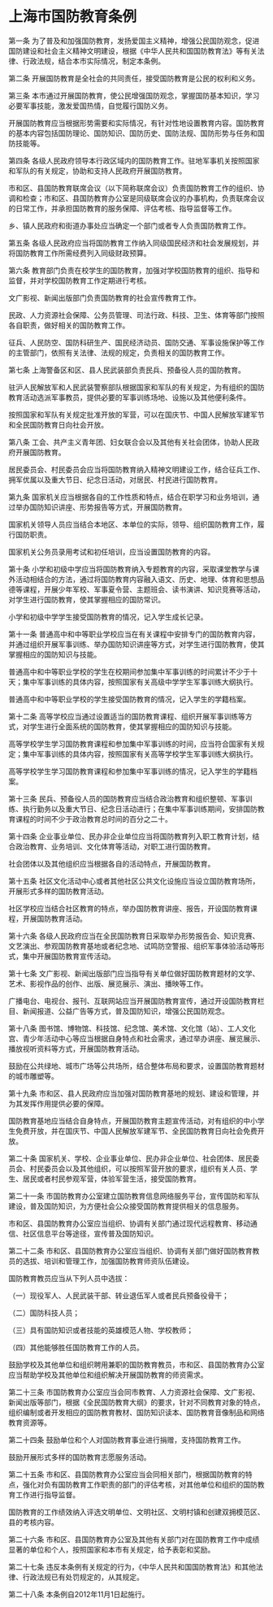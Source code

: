 # 上海市国防教育条例

<!-- INFO END -->

第一条 为了普及和加强国防教育，发扬爱国主义精神，增强公民国防观念，促进国防建设和社会主义精神文明建设，根据《中华人民共和国国防教育法》等有关法律、行政法规，结合本市实际情况，制定本条例。

第二条 开展国防教育是全社会的共同责任，接受国防教育是公民的权利和义务。

第三条 本市通过开展国防教育，使公民增强国防观念，掌握国防基本知识，学习必要军事技能，激发爱国热情，自觉履行国防义务。

开展国防教育应当根据形势需要和实际情况，有针对性地设置教育内容。国防教育的基本内容包括国防理论、国防知识、国防历史、国防法规、国防形势与任务和国防技能等。

第四条 各级人民政府领导本行政区域内的国防教育工作。驻地军事机关按照国家和军队的有关规定，协助和支持人民政府开展国防教育。

市和区、县国防教育联席会议（以下简称联席会议）负责国防教育工作的组织、协调和检查；市和区、县国防教育办公室是同级联席会议的办事机构，负责联席会议的日常工作，并承担国防教育的服务保障、评估考核、指导监督等工作。

乡、镇人民政府和街道办事处应当确定一个部门或者专人负责国防教育工作。

第五条 各级人民政府应当将国防教育工作纳入同级国民经济和社会发展规划，并将国防教育工作所需经费列入同级财政预算。

第六条 教育部门负责在校学生的国防教育，加强对学校国防教育的组织、指导和监督，并对学校国防教育工作定期进行考核。

文广影视、新闻出版部门负责国防教育的社会宣传教育工作。

民政、人力资源社会保障、公务员管理、司法行政、科技、卫生、体育等部门按照各自职责，做好相关的国防教育工作。

征兵、人民防空、国防科研生产、国民经济动员、国防交通、军事设施保护等工作的主管部门，依照有关法律、法规的规定，负责相关的国防教育工作。

第七条 上海警备区和区、县人民武装部负责民兵、预备役人员的国防教育。

驻沪人民解放军和人民武装警察部队根据国家和军队的有关规定，为有组织的国防教育活动选派军事教员，提供必要的军事训练场地、设施以及其他便利条件。

按照国家和军队有关规定批准开放的军营，可以在国庆节、中国人民解放军建军节和全民国防教育日向社会开放。

第八条 工会、共产主义青年团、妇女联合会以及其他有关社会团体，协助人民政府开展国防教育。

居民委员会、村民委员会应当将国防教育纳入精神文明建设工作，结合征兵工作、拥军优属以及重大节日、纪念日活动，对居民、村民进行国防教育。

第九条 国家机关应当根据各自的工作性质和特点，结合在职学习和业务培训，通过举办国防知识讲座、形势报告等方式，开展国防教育。

国家机关领导人员应当结合本地区、本单位的实际，领导、组织国防教育工作，履行国防职责。

国家机关公务员录用考试和初任培训，应当设置国防教育的内容。

第十条 小学和初级中学应当将国防教育纳入专题教育的内容，采取课堂教学与课外活动相结合的方法，通过将国防教育内容融入语文、历史、地理、体育和思想品德等课程，开展少年军校、军事夏令营、主题班会、读书演讲、知识竞赛等活动，对学生进行国防教育，使其掌握相应的国防常识。

小学和初级中学学生接受国防教育的情况，记入学生成长记录。

第十一条 普通高中和中等职业学校应当在有关课程中安排专门的国防教育内容，并通过组织开展军事训练、举办国防知识讲座等方式，对学生进行国防教育，使其掌握相应的国防知识与技能。

普通高中和中等职业学校的学生在校期间参加集中军事训练的时间累计不少于十天；集中军事训练的具体内容，按照国家有关高级中学学生军事训练大纲执行。

普通高中和中等职业学校的学生接受国防教育的情况，记入学生的学籍档案。

第十二条 高等学校应当通过设置适当的国防教育课程、组织开展军事训练等方式，对学生进行全面系统的国防教育，使其掌握相应的国防知识与技能。

高等学校学生学习国防教育课程和参加集中军事训练的时间，应当符合国家有关规定；集中军事训练的具体内容，按照国家有关高等学校学生军事训练大纲执行。

高等学校学生学习国防教育课程和参加集中军事训练的情况，记入学生的学籍档案。

第十三条 民兵、预备役人员的国防教育应当结合政治教育和组织整顿、军事训练、执行勤务以及重大节日、纪念日活动进行；在集中军事训练期间，安排国防教育课程的时间不少于政治教育总时间的百分之二十。

第十四条 企业事业单位、民办非企业单位应当将国防教育列入职工教育计划，结合政治教育、业务培训、文化体育等活动，对职工进行国防教育。

社会团体以及其他组织应当根据各自的活动特点，开展国防教育。

第十五条 社区文化活动中心或者其他社区公共文化设施应当设立国防教育场所，开展形式多样的国防教育活动。

社区学校应当结合社区教育的特点，举办国防教育讲座、报告，开设国防教育课程，开展国防教育活动。

第十六条 各级人民政府应当在全民国防教育日采取举办形势报告会、知识竞赛、文艺演出、参观国防教育基地或者纪念地、试鸣防空警报、组织军事体验活动等形式，集中开展国防教育宣传活动。

第十七条 文广影视、新闻出版部门应当指导有关单位做好国防教育题材的文学、艺术、影视作品的创作、出版、展览展示、演出、播映等工作。

广播电台、电视台、报刊、互联网站应当开展国防教育宣传，通过开设国防教育栏目、新闻报道、公益广告等方式，普及国防知识，增强公民国防观念。

第十八条 图书馆、博物馆、科技馆、纪念馆、美术馆、文化馆（站）、工人文化宫、青少年活动中心等应当根据自身特点和社会需求，通过举办讲座、展览展示、播放视听资料等方式，开展国防教育活动。

鼓励在公共绿地、城市广场等公共场所，结合整体布局和要求，设置国防教育题材的城市雕塑等。

第十九条 市和区、县人民政府应当加强对国防教育基地的规划、建设和管理，并为其发挥作用提供必要的保障。

国防教育基地应当结合自身特点，开展国防教育主题宣传活动，对有组织的中小学生免费开放，并在国庆节、中国人民解放军建军节、全民国防教育日向社会免费开放。

第二十条 国家机关、学校、企业事业单位、民办非企业单位、社会团体、居民委员会、村民委员会以及其他组织，可以按照军营开放的要求，组织有关人员、学生、居民或者村民参观军营，体验军营生活，接受国防教育。

第二十一条 市国防教育办公室建立国防教育信息网络服务平台，宣传国防和军队建设，普及国防知识，为方便社会公众接受国防教育提供相关的信息服务。

市和区、县国防教育办公室应当组织、协调有关部门通过现代远程教育、移动通信、社区信息平台等途径，宣传普及国防知识。

第二十二条 市和区、县国防教育办公室应当组织、协调有关部门做好国防教育教员的选拔、培训和管理工作，加强国防教育师资队伍建设。

国防教育教员应当从下列人员中选拔：

（一）现役军人、人民武装干部、转业退伍军人或者民兵预备役骨干；

（二）国防科技人员；

（三）具有国防知识或者技能的英雄模范人物、学校教师；

（四）其他能够胜任国防教育工作的人员。

鼓励学校及其他单位和组织聘用兼职的国防教育教员，市和区、县国防教育办公室应当帮助学校及其他单位和组织解决开展国防教育的师资需求。

第二十三条 市国防教育办公室应当会同市教育、人力资源社会保障、文广影视、新闻出版等部门，根据《全民国防教育大纲》的要求，针对不同教育对象的特点，组织编制或者开发相应的国防教育教材、国防知识读本、国防教育音像制品和网络教育资源等。

第二十四条 鼓励单位和个人对国防教育事业进行捐赠，支持国防教育工作。

鼓励开展形式多样的国防教育志愿服务活动。

第二十五条 市和区、县国防教育办公室应当会同相关部门，根据国防教育的特点，强化对负有国防教育工作职责的部门的评估考核，对其他单位和组织的国防教育工作进行指导监督。

国防教育的工作绩效纳入评选文明单位、文明社区、文明村镇和创建双拥模范区、县的考核内容。

第二十六条 市和区、县国防教育办公室及其他有关部门对在国防教育工作中成绩显著的单位和个人，按照国家和本市有关规定，给予表彰和奖励。

第二十七条 违反本条例有关规定的行为，《中华人民共和国国防教育法》和其他法律、行政法规已有处罚规定的，从其规定。

第二十八条 本条例自2012年11月1日起施行。